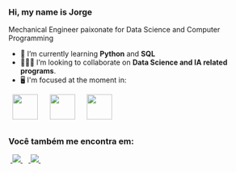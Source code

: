 ### Hi, my name is Jorge
Mechanical Engineer paixonate for Data Science and Computer Programming



- 🌱 I’m currently learning **Python** and **SQL**
- 👨🏾‍💻 I’m looking to collaborate on **Data Science and IA related programs**.
- 🖥️ I'm focused at the moment in:

<div displa="inline">
&nbsp;&nbsp;<img width='50' height='50' src="https://cdn.jsdelivr.net/gh/devicons/devicon/icons/python/python-original-wordmark.svg" /> &nbsp;&nbsp;
&nbsp;&nbsp;<img width='50' height='50' src="https://cdn.jsdelivr.net/gh/devicons/devicon/icons/mysql/mysql-original-wordmark.svg" /> &nbsp;&nbsp;
&nbsp;&nbsp;<img width='50' height='50' src="https://cdn.jsdelivr.net/gh/devicons/devicon/icons/r/r-original.svg" /> &nbsp;&nbsp;
          
</div>

## 


### Você também me encontra em:
&nbsp;<a href="https://www.linkedin.com/in/jorge-manoel/">
  <img src="https://img.shields.io/badge/linkedin-%230077B5.svg?style=for-the-badge&logo=linkedin&logoColor=white">
</a>&nbsp;
&nbsp;<a href="https://www.instagram.com/jorgedrumondjr/">
  <img src="https://img.shields.io/badge/Instagram-%23E4405F.svg?style=for-the-badge&logo=Instagram&logoColor=white">
</a>&nbsp;

